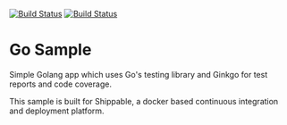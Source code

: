 [![Build Status](https://api.shippable.com/projects/5447f15744927f89db3da01a/badge?branchName=master)](https://app.shippable.com/projects/5447f15744927f89db3da01a/builds/latest)
[![Build Status](https://drone.io/github.com/tomask-de/sample_go/status.png)](https://drone.io/github.com/tomask-de/sample_go/latest)

Go Sample
=====================

Simple Golang app which uses Go's testing library and Ginkgo for test reports and code coverage.

This sample is built for Shippable, a docker based continuous integration and deployment platform.

